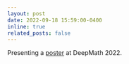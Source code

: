 ```yaml
---
layout: post
date: 2022-09-18 15:59:00-0400
inline: true
related_posts: false
---
```


Presenting a <a href="https://achatto1.github.io/assets/pdf/DeepMath2022-IP-2.pdf ">poster</a> at DeepMath 2022. 


